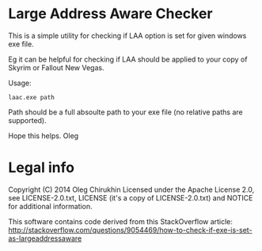 Large Address Aware Checker
===========================

This is a simple utility for checking if LAA option is set for given windows exe file.

Eg it can be helpful for checking if LAA should be applied to your copy of Skyrim or Fallout New Vegas.

Usage:
```
laac.exe path
```

Path should be a full absoulte path to your exe file (no relative paths are supported).

Hope this helps.
Oleg


Legal info
==========

Copyright (C) 2014 Oleg Chirukhin
Licensed under the Apache License 2.0,
see LICENSE-2.0.txt, LICENSE (it's a copy of LICENSE-2.0.txt) and NOTICE for additional information.

This software contains code derived from this StackOverflow article:
http://stackoverflow.com/questions/9054469/how-to-check-if-exe-is-set-as-largeaddressaware

